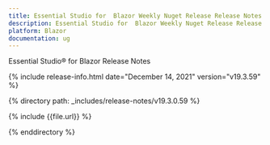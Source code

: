 ```yaml
---
title: Essential Studio for  Blazor Weekly Nuget Release Release Notes  
description: Essential Studio for  Blazor Weekly Nuget Release Release Notes  
platform: Blazor
documentation: ug
---
```


Essential Studio&reg; for  Blazor  Release Notes  

{% include release-info.html date="December 14, 2021"  version="v19.3.59" %} 

{% directory path: _includes/release-notes/v19.3.0.59 %}

{% include {{file.url}} %}

{% enddirectory %}
